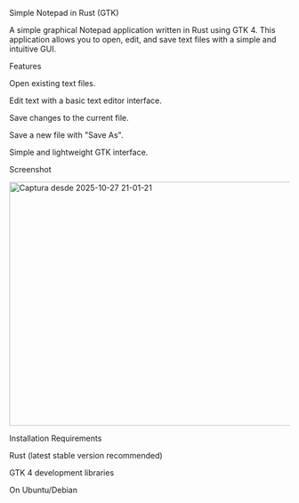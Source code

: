 Simple Notepad in Rust (GTK)

A simple graphical Notepad application written in Rust using GTK 4. This application allows you to open, edit, and save text files with a simple and intuitive GUI.

Features

Open existing text files.

Edit text with a basic text editor interface.

Save changes to the current file.

Save a new file with "Save As".

Simple and lightweight GTK interface.

Screenshot

<img width="600" height="439" alt="Captura desde 2025-10-27 21-01-21" src="https://github.com/user-attachments/assets/36ffb39d-51dc-4055-9e55-507b45cc047e" />


Installation
Requirements

Rust (latest stable version recommended)

GTK 4 development libraries

On Ubuntu/Debian
